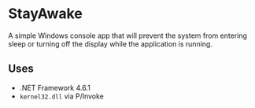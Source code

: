 # StayAwake
A simple Windows console app that will prevent the system from entering sleep or turning off the display while the application is running.

## Uses
- .NET Framework 4.6.1
- `kernel32.dll` via P/Invoke
